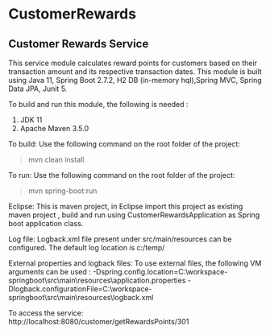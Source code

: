 # CustomerRewards

Customer Rewards Service
-------------------------

This service module calculates reward points for customers based on their transaction amount and its respective
 transaction dates.
 This module is built using Java 11, Spring Boot 2.7.2, H2 DB (in-memory hql),Spring MVC, Spring Data JPA, Junit 5.
 
 
 To build and run this module, the following is needed :
 1. JDK 11
 2. Apache Maven 3.5.0
 
 To build:
 Use the following command on the root folder of the project:
 > mvn clean install 
 
 To run:
 Use the following command on the root folder of the project:
 > mvn spring-boot:run
 
 
 Eclipse:
 This is maven project, in Eclipse import this project as existing maven project ,
  build and run using CustomerRewardsApplication as Spring boot application class.
 
 Log file:
 Logback.xml file present under src/main/resources can be configured. The default log location is c:/temp/
 
 External properties and logback files:
 To use external files, the following VM arguments can be used :
 -Dspring.config.location=C:\workspace-springboot\src\main\resources\application.properties 
 -Dlogback.configurationFile=C:\workspace-springboot\src\main\resources\logback.xml 
 
 To access the service:
 http://localhost:8080/customer/getRewardsPoints/301
 
 
 

